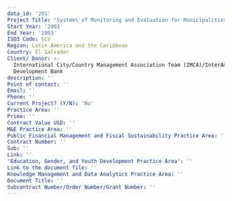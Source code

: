 ```yaml
---
data_id: '291'
Project Title: "System\_of Monitoring and Evaluation for Municipalities"
Start Year: '2003'
End Year: '2003'
ISO3 Code: SLV
Region: Latin America and the Caribbean
Country: El Salvador
Client/ Donor: >-
  International City/Country Management Association Team (IMCA)/InterAmerican
  Development Bank
description: ''
Point of contact: ''
Email: ''
Phone: ''
Current Project? (Y/N): 'No'
Practice Area: ''
Prime: ''
Contract Value USD: ''
M&E Practice Area: ''
Public Financial Management and Fiscal Sustainability Practice Area: ''
Contract Number: ''
Sub: ''
Link: ''
'Education, Gender, and Youth Development Practice Area': ''
Link to the document file: ''
Knowledge Management and Data Analytics Practice Area: ''
Document Title: ''
Subcontract Number/Order Number/Grant Number: ''
---
```

